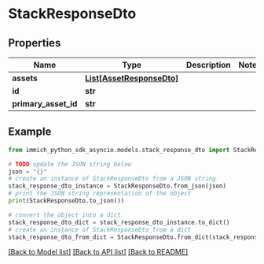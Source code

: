 # StackResponseDto


## Properties

Name | Type | Description | Notes
------------ | ------------- | ------------- | -------------
**assets** | [**List[AssetResponseDto]**](AssetResponseDto.md) |  | 
**id** | **str** |  | 
**primary_asset_id** | **str** |  | 

## Example

```python
from immich_python_sdk_asyncio.models.stack_response_dto import StackResponseDto

# TODO update the JSON string below
json = "{}"
# create an instance of StackResponseDto from a JSON string
stack_response_dto_instance = StackResponseDto.from_json(json)
# print the JSON string representation of the object
print(StackResponseDto.to_json())

# convert the object into a dict
stack_response_dto_dict = stack_response_dto_instance.to_dict()
# create an instance of StackResponseDto from a dict
stack_response_dto_from_dict = StackResponseDto.from_dict(stack_response_dto_dict)
```
[[Back to Model list]](../README.md#documentation-for-models) [[Back to API list]](../README.md#documentation-for-api-endpoints) [[Back to README]](../README.md)


